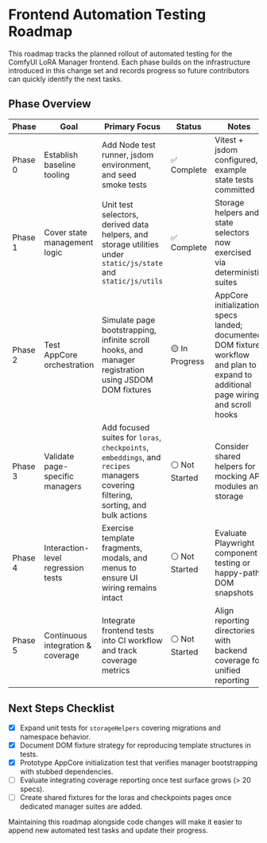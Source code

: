 # Frontend Automation Testing Roadmap

This roadmap tracks the planned rollout of automated testing for the ComfyUI LoRA Manager frontend. Each phase builds on the infrastructure introduced in this change set and records progress so future contributors can quickly identify the next tasks.

## Phase Overview

| Phase | Goal | Primary Focus | Status | Notes |
| --- | --- | --- | --- | --- |
| Phase 0 | Establish baseline tooling | Add Node test runner, jsdom environment, and seed smoke tests | ✅ Complete | Vitest + jsdom configured, example state tests committed |
| Phase 1 | Cover state management logic | Unit test selectors, derived data helpers, and storage utilities under `static/js/state` and `static/js/utils` | ✅ Complete | Storage helpers and state selectors now exercised via deterministic suites |
| Phase 2 | Test AppCore orchestration | Simulate page bootstrapping, infinite scroll hooks, and manager registration using JSDOM DOM fixtures | 🟡 In Progress | AppCore initialization specs landed; documented DOM fixture workflow and plan to expand to additional page wiring and scroll hooks |
| Phase 3 | Validate page-specific managers | Add focused suites for `loras`, `checkpoints`, `embeddings`, and `recipes` managers covering filtering, sorting, and bulk actions | ⚪ Not Started | Consider shared helpers for mocking API modules and storage |
| Phase 4 | Interaction-level regression tests | Exercise template fragments, modals, and menus to ensure UI wiring remains intact | ⚪ Not Started | Evaluate Playwright component testing or happy-path DOM snapshots |
| Phase 5 | Continuous integration & coverage | Integrate frontend tests into CI workflow and track coverage metrics | ⚪ Not Started | Align reporting directories with backend coverage for unified reporting |

## Next Steps Checklist

- [x] Expand unit tests for `storageHelpers` covering migrations and namespace behavior.
- [x] Document DOM fixture strategy for reproducing template structures in tests.
- [x] Prototype AppCore initialization test that verifies manager bootstrapping with stubbed dependencies.
- [ ] Evaluate integrating coverage reporting once test surface grows (> 20 specs).
- [ ] Create shared fixtures for the loras and checkpoints pages once dedicated manager suites are added.

Maintaining this roadmap alongside code changes will make it easier to append new automated test tasks and update their progress.
